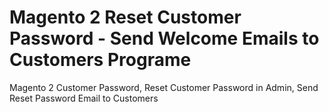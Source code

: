 # Magento 2 Reset Customer Password - Send Welcome Emails to Customers Programe
Magento 2 Customer Password, Reset Customer Password in Admin, Send Reset Password Email to Customers
